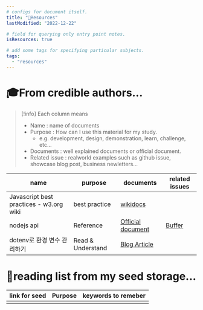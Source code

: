 ```yaml
---
# configs for document itself.
title: "🚚Resources"
lastModified: "2022-12-22"

# field for querying only entry point notes.
isResources: true

# add some tags for specifying particular subjects.
tags:
  - "resources"
---
```

# 🎓From credible authors...
> [!info] Each column means
> - Name : name of documents
> - Purpose : How can I use this material for my study.
> 	- e.g. development, design, demonstration, learn, challenge, etc...
> - Documents : well explained documents or official document.
> - Related issue : realworld examples such as github issue, showcase blog post, business newletters...

| name                                    | purpose       | documents | related issues |
| --------------------------------------- | ------------- | --------- | -------------- |
| Javascript best practices - w3.org wiki | best practice | [wikidocs](https://www.w3.org/wiki/JavaScript_best_practices)          |                |
| nodejs api                  | Reference         | [Official document](https://nodejs.org/api/)       | [Buffer](https://nodejs.org/api/buffer.html)               |
| dotenv로 환경 변수 관리하기 | Read & Understand | [Blog Article](https://www.daleseo.com/js-dotenv/) |                |


# 🌱reading list from my seed storage...
| link for seed | Purpose | keywords to remeber |
| ------------- | ------- | ----------------- |
|               |         |                   |
